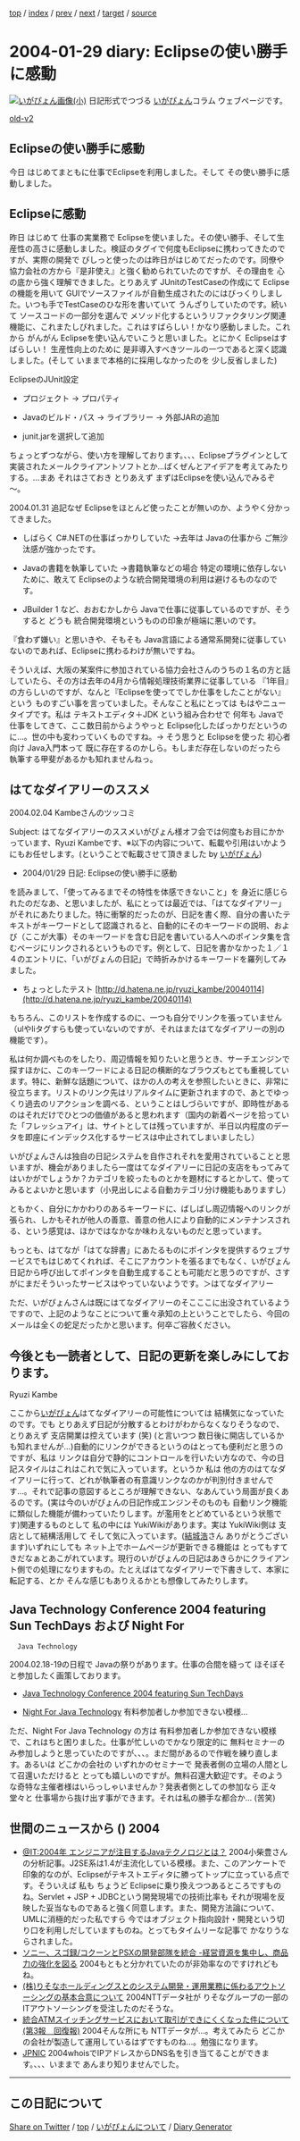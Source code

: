 [top](../index.html) 
 / [index](index.html) 
 / [prev](ig040126.html) 
 / [next](ig040131.html) 
 / [target](https://igapyon.github.io/diary/2004/ig040129.html) 
 / [source](https://github.com/igapyon/diary/blob/gh-pages/2004/ig040129.src.md) 

2004-01-29 diary: Eclipseの使い勝手に感動
=====================================================================================================
[![いがぴょん画像(小)](https://igapyon.github.io/diary/images/iga200306s.jpg "いがぴょん")](https://igapyon.github.io/diary/memo/memoigapyon.html) 日記形式でつづる [いがぴょん](https://igapyon.github.io/diary/memo/memoigapyon.html)コラム ウェブページです。

[old-v2](ig040129-orig.html)

## Eclipseの使い勝手に感動

今日 はじめてまともに仕事でEclipseを利用しました。そして その使い勝手に感動しました。


## Eclipseに感動

昨日 はじめて 仕事の実業務で Eclipseを使いました。その使い勝手、そして生産性の高さに感動しました。検証のタグイで何度もEclipseに携わってきたのですが、実際の開発で びしっと使ったのは昨日がはじめてだったのです。同僚や協力会社の方から『是非使え』と強く勧められていたのですが、その理由を 心の底から強く理解できました。とりあえず JUnitのTestCaseの作成にて Eclipseの機能を用いて GUIでソースファイルが自動生成されたのにはびっくりしました。いつも手でTestCaseのひな形を書いていて うんざりしていたのです。続いて ソースコードの一部分を選んで メソッド化するというリファクタリング関連機能に、これまたしびれました。これはすばらしい！かなり感動しました。これから がんがん Eclipseを使い込んでいこうと思いました。とにかく
Eclipseはすばらしい！ 生産性向上のために 是非導入すべきツールの一つであると深く認識しました。(そして いままで本格的に採用しなかったのを 少し反省しました)

EclipseのJUnit設定

* プロジェクト → プロパティ
  
* Javaのビルド・パス → ライブラリー → 外部JARの追加
  
* junit.jarを選択して追加

ちょっとずつながら、使い方を理解しております。、、、Eclipseプラグインとして実装されたメールクライアントソフトとか…ばくぜんとアイデアを考えてみたりする。…まあ それはさておき とりあえず まずはEclipseを使い込んでみるぞ～。

2004.01.31 追記なぜ Eclipseをほとんど使ったことが無いのか、ようやく分かってきました。

* しばらく C#.NETの仕事ばっかりしていた
  →去年は Javaの仕事から ご無沙汰感が強かったです。
  
* Javaの書籍を執筆していた
  →書籍執筆などの場合 特定の環境に依存しないために、敢えて Eclipseのような統合開発環境の利用は避けるものなのです。
  
* JBuilder 1 など、おおむかしから Javaで仕事に従事しているのですが、そうすると
  どうも 統合開発環境というものの印象が極端に悪いのです。

『食わず嫌い』と思いきや、そもそも Java言語による通常系開発に従事していないのであれば、Eclipseに携わるわけが無いですね。

そういえば、大阪の某案件に参加されている協力会社さんのうちの１名の方と話していたら、その方は去年の4月から情報処理技術業界に従事している 『1年目』の方らしいのですが、なんと『Eclipseを使ってでしか仕事をしたことがない』という ものすごい事を言っていました。そんなこと私にとっては もはやニュータイプです。私は テキストエディタ＋JDK という組み合わせで 何年も Javaで仕事をしてきて、ここ数日前からようやっと Eclipse化したばっかりだというのに…。世の中も変わっていくものですね。→ そう思うと Eclipseを使った 初心者向け Java入門本って 既に存在するのかしら。もしまだ存在しないのだったら 執筆する甲斐があるかも知れませんねっ。

## はてなダイアリーのススメ

2004.02.04 Kambeさんのツッコミ

Subject: はてなダイアリーのススメいがぴょん様オフ会では何度もお目にかかっています、Ryuzi Kambeです、※以下の内容について、転載や引用はいかようにもお任せします。(ということで転載させて頂きました
by [いがぴょん](http://www.igapyon.jp/igapyon/diary/memo/memoigapyon.html))

* 2004/01/29 日記: Eclipseの使い勝手に感動

を読みまして、「使ってみるまでその特性を体感できないこと」を 身近に感じられたのだなあ、と思いましたが、私にとっては最近では、「はてなダイアリー」がそれにあたりました。特に衝撃的だったのが、日記を書く際、自分の書いたテキストがキーワードとして認識されると、自動的にそのキーワードの説明、および（ここが大事）そのキーワードを含む日記を書いている人へのポインタ集を含むページにリンクされるというものです。例として、日記を書かなかった１／１４のエントリに、「いがぴょんの日記」で時折みかけるキーワードを羅列してみました。

* ちょっとしたテスト
  [http://d.hatena.ne.jp/ryuzi_kambe/20040114](http://d.hatena.ne.jp/ryuzi_kambe/20040114)

もちろん、このリストを作成するのに、一つも自分でリンクを張っていません（ulやliタグすらも使っていないのですが、それはまたはてなダイアリーの別の機能です）。

私は何か調べものをしたり、周辺情報を知りたいと思うとき、サーチエンジンで探すほかに、このキーワードによる日記の横断的なブラウズもとても重視しています。特に、新鮮な話題について、ほかの人の考えを参照したいときに、非常に役立ちます。リストのリンク先はリアルタイムに更新されますので、あとでゆっくり過去のリアクションを調べる、ということはしづらいですが、即時性があるのはそれだけでひとつの価値があると思われます（国内の新着ページを拾っていた「フレッシュアイ」は、サイトとしては残っていますが、半日以内程度のデータを即座にインデックス化するサービスは中止されてしまいましたし）

いがぴょんさんは独自の日記システムを自作されそれを愛用されていることと思いますが、機会がありましたら一度はてなダイアリーに日記の支店をもってみてはいかがでしょうか？カテゴリを絞ったものとかを題材にするとかして、使ってみるとよいかと思います（小見出しによる自動カテゴリ分け機能もありますし）

ともかく、自分にかかわりのあるキーワードに、ばしばし周辺情報へのリンクが張られ、しかもそれが他人の善意、善意の他人により自動的にメンテナンスされる、という感覚は、ほかではなかなか味わえないものだと思っています。

もっとも、はてなが「はてな辞書」にあたるものにポインタを提供するウェブサービスでもはじめてくれれば、そこにアカウントを張るまでもなく、いがぴょん日記から呼び出してポインタを自動生成することも可能だと思うのですが、さすがにまだそういったサービスはやっていないようです。＞はてなダイアリー

ただ、いがぴょんさんは既にはてなダイアリーのそこここに出没されているようですので、上記のようなことについて重々承知の上ということでしたら、今回のメールは全くの蛇足だったかと思います。何卒ご容赦ください。

今後とも一読者として、日記の更新を楽しみにしております。
-- 
Ryuzi Kambe

ここから[いがぴょん](http://www.igapyon.jp/igapyon/diary/memo/memoigapyon.html)はてなダイアリーの可能性については 結構気になっていたのです。でも とりあえず日記が分散するとわけがわからなくなりそうなので、とりあえず 支店開業は控えています (笑)
(と言いつつ 数日後に開店しているかも知れませんが…)自動的にリンクができるというのはとっても便利だと思うのですが、私は リンクは自分で静的にコントロールを行いたい方なので、今の日記スタイルはこれはこれで気に入っています。というか 私は 他の方のはてなダイアリーに行って、どれが執筆者の有意識リンクなのかが判別付きませんです…。それで記事の意図するところが理解できない、なあんていう局面が良くあるのです。(実は今のいがぴょんの日記作成エンジンそのものも 自動リンク機能に類似した機能が備わっていたりします。が濫用をとどめているという状態です)関連するものとして 私の中には YukiWikiがあります。実は YukiWiki側は 支店として結構活用して そして気に入っています。([結城浩](http://www.hyuki.com/)さん ありがとうございます)いずれにしても ネット上でホームページが更新できる機能は とってもすてきだなぁとあこがれています。現行のいがぴょんの日記はあきらかにクライアント側での処理になりますもの。たとえばはてなダイアリーで下書きして、本家に転記する、とか そんな感じもありえるかとも想像してみたりします。

## Java Technology Conference 2004 featuring Sun TechDays および Night For
      Java Technology

2004.02.18-19の日程で Javaの祭りがあります。仕事の合間を縫って ほそぼそと参加したく画策しております。

* [Java Technology Conference 2004 featuring Sun TechDays](http://www.jtc2004.com/)
  
* [Night For Java Technology](http://www.jtc2004.com/javanight.html)
  有料参加者しか参加できない模様…

ただ、Night For Java Technology の方は 有料参加者しか参加できない模様で、これはちと困りました。仕事が忙しいのでかなり限定的に 無料セミナーのみ参加しようと思っていたのですが、、、。まだ間があるので作戦を練り直します。あるいは どこかの会社の いずれかのセミナーで 発表者側の立場の人間として召還いただけると とっても嬉しいのですが。無料召還大歓迎です。そのような奇特な主催者様はいらっしゃいませんか？発表者側としての参加なら 正々堂々と 仕事場から抜け出す事ができます。それは私の勝手な都合か…
(苦笑)

## 世間のニュースから () 2004

* [@IT:2004年 エンジニアが注目するJavaテクノロジとは？](http://www.atmarkit.co.jp/fjava/survey/survey0401/java0401.html)  2004小柴豊さんの分析記事。J2SE系は1.4が主流化している模様。また、このアンケートで印象的なのが、Eclipseがテキストエディタに勝ってトップに立っている点です。そういえば 私も ちょうど Eclipseに乗り換えつつあるところですものね。Servlet + JSP + JDBCという開発現場での技術比率も それが現場を反映した妥当なものであると強く同意します。また、開発方法論について、UMLに消極的だった私ですら 今ではオブジェクト指向設計・開発という切り口を利用しだしていますものね。とってもタイムリーな記事で かなりうならされました。
* [ソニー、スゴ録/コクーンとPSXの開発部隊を統合 -経営資源を集中し、商品力の強化を図る](http://www.watch.impress.co.jp/av/docs/20040116/sony.htm)  2004もともと分かれていたのが非効率なのですけれどもね。
* [(株)りそなホールディングスとのシステム開発・運用業務に係わるアウトソーシングの基本合意について](http://www.nttdata.co.jp/release/2004/012701.html)  2004NTTデータ社が りそなグループの一部のITアウトソーシングを受注したのだそうな。
* [統合ATMスイッチングサービスにおいて取引ができにくくなった件について(第3報　回復報)](http://www.nttdata.co.jp/release/2004/012700.html)  2004そんな所にも NTTデータが…。考えてみたら どこかの会社が製造して運用しているはずですものね…。勉強になります。
* [JPNIC](http://www.nic.ad.jp/)  2004whoisでIPアドレスからDNS名を引き当てることができます。、、、いままで あんまり知りませんでした。


----------------------------------------------------------------------------------------------------

## この日記について

[Share on Twitter](https://twitter.com/intent/tweet?hashtags=igapyon%2Cdiary%2C%E3%81%84%E3%81%8C%E3%81%B4%E3%82%87%E3%82%93&text=Eclipse%E3%81%AE%E4%BD%BF%E3%81%84%E5%8B%9D%E6%89%8B%E3%81%AB%E6%84%9F%E5%8B%95&url=https%3A%2F%2Figapyon.github.io%2Fdiary%2F2004%2Fig040129.html) / [top](../index.html) / [いがぴょんについて](https://igapyon.github.io/diary/memo/memoigapyon.html) / [Diary Generator](https://github.com/igapyon/igapyonv3)

